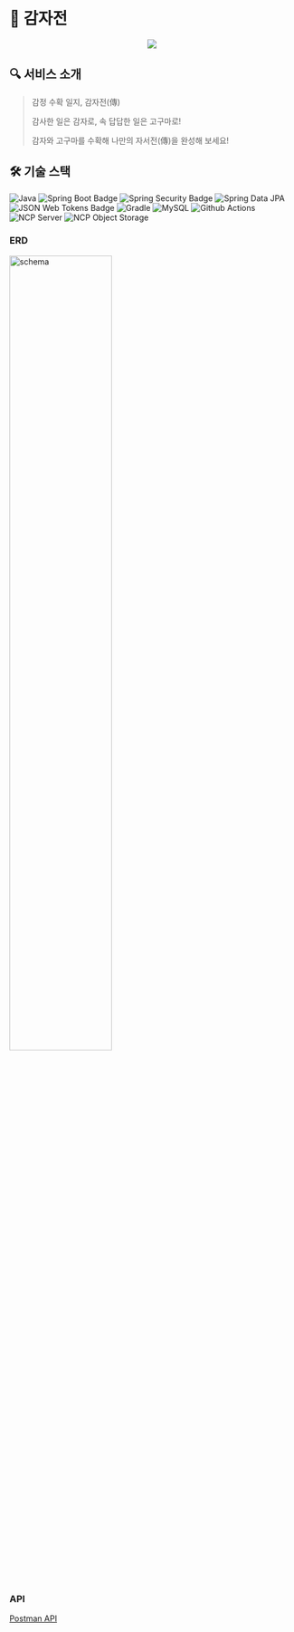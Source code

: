 # 🥔 감자전

<div align="center">
  <img src="https://github.com/gamjajeon15/gamjajeon-server/assets/44048622/9de71a5b-d2cb-4892-abc7-2d617f76a4bc"/>
</div>

## 🔍 서비스 소개

> 감정 수확 일지, 감자전(傳) 
> 
> 감사한 일은 감자로, 속 답답한 일은 고구마로!
> 
> 감자와 고구마를 수확해 나만의 자서전(傳)을 완성해 보세요!

## 🛠️ 기술 스택

![Java](https://img.shields.io/badge/Java-FC4C02?style=flat-square&logo=java&logoColor=white&style=flat)
![Spring Boot Badge](https://img.shields.io/badge/Spring%20Boot-6DB33F?logo=springboot&logoColor=fff&style=flat)
![Spring Security Badge](https://img.shields.io/badge/Spring%20Security-6DB33F?logo=springsecurity&logoColor=fff&style=flat)
![Spring Data JPA](https://img.shields.io/badge/Spring%20Data%20JPA-0078D4?style=flat-square&logo=Spring%20Data%20JPA&logoColor=white&style=flat)
![JSON Web Tokens Badge](https://img.shields.io/badge/JSON%20Web%20Tokens-000?logo=jsonwebtokens&logoColor=fff&style=flat)
![Gradle](https://img.shields.io/badge/gradle-02303A?logo=gradle)
![MySQL](https://img.shields.io/badge/MySQL-2AB1AC?style=flat&logo=MySQL&logoColor=white)
![Github Actions](https://img.shields.io/badge/Github%20Actions-2AB1AC?style=flat-square&logo=github&logoColor=white&style=flat)
![NCP Server](https://img.shields.io/badge/NCP%20Server-FC4C02?&style=flat&color=yellow)
![NCP Object Storage](https://img.shields.io/badge/NCP%20Object%20Storage-FC4C02?&style=flat&color=yellow)

### ERD

<img width="60%" alt="schema" src="https://github.com/gamjajeon15/gamjajeon-server/assets/44048622/a9c1adae-5eec-4de4-882b-e01830c62c25">

### API
[Postman API](https://documenter.getpostman.com/view/7393945/2s93m7X2cK)
